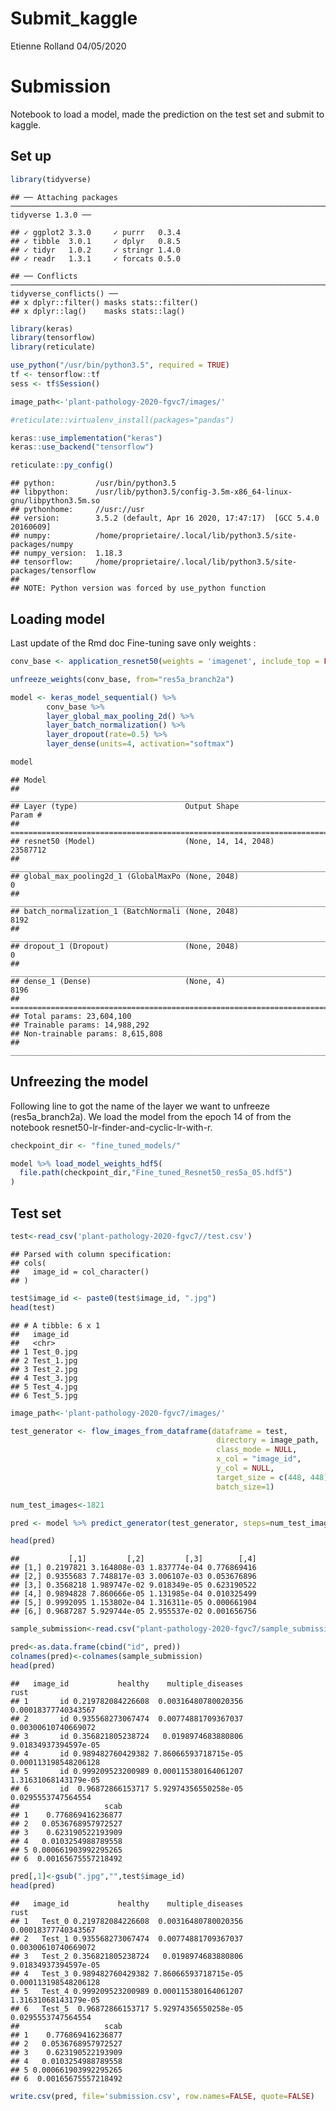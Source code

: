 Submit\_kaggle
================
Etienne Rolland
04/05/2020

# Submission

Notebook to load a model, made the prediction on the test set and submit
to
    kaggle.

## Set up

``` r
library(tidyverse)
```

    ## ── Attaching packages ────────────────────────────────────────────────────────────────────────────────────────────────── tidyverse 1.3.0 ──

    ## ✓ ggplot2 3.3.0     ✓ purrr   0.3.4
    ## ✓ tibble  3.0.1     ✓ dplyr   0.8.5
    ## ✓ tidyr   1.0.2     ✓ stringr 1.4.0
    ## ✓ readr   1.3.1     ✓ forcats 0.5.0

    ## ── Conflicts ───────────────────────────────────────────────────────────────────────────────────────────────────── tidyverse_conflicts() ──
    ## x dplyr::filter() masks stats::filter()
    ## x dplyr::lag()    masks stats::lag()

``` r
library(keras)
library(tensorflow)
library(reticulate)
```

``` r
use_python("/usr/bin/python3.5", required = TRUE)
tf <- tensorflow::tf
sess <- tf$Session()
```

``` r
image_path<-'plant-pathology-2020-fgvc7/images/'
```

``` r
#reticulate::virtualenv_install(packages="pandas") 
```

``` r
keras::use_implementation("keras")
keras::use_backend("tensorflow")
```

``` r
reticulate::py_config()
```

    ## python:         /usr/bin/python3.5
    ## libpython:      /usr/lib/python3.5/config-3.5m-x86_64-linux-gnu/libpython3.5m.so
    ## pythonhome:     //usr://usr
    ## version:        3.5.2 (default, Apr 16 2020, 17:47:17)  [GCC 5.4.0 20160609]
    ## numpy:          /home/proprietaire/.local/lib/python3.5/site-packages/numpy
    ## numpy_version:  1.18.3
    ## tensorflow:     /home/proprietaire/.local/lib/python3.5/site-packages/tensorflow
    ## 
    ## NOTE: Python version was forced by use_python function

## Loading model

Last update of the Rmd doc Fine-tuning save only weights
:

``` r
conv_base <- application_resnet50(weights = 'imagenet', include_top = FALSE, input_shape = c(448, 448, 3))
```

``` r
unfreeze_weights(conv_base, from="res5a_branch2a")
```

``` r
model <- keras_model_sequential() %>% 
        conv_base %>% 
        layer_global_max_pooling_2d() %>% 
        layer_batch_normalization() %>%
        layer_dropout(rate=0.5) %>%
        layer_dense(units=4, activation="softmax")
```

``` r
model
```

    ## Model
    ## ________________________________________________________________________________
    ## Layer (type)                        Output Shape                    Param #     
    ## ================================================================================
    ## resnet50 (Model)                    (None, 14, 14, 2048)            23587712    
    ## ________________________________________________________________________________
    ## global_max_pooling2d_1 (GlobalMaxPo (None, 2048)                    0           
    ## ________________________________________________________________________________
    ## batch_normalization_1 (BatchNormali (None, 2048)                    8192        
    ## ________________________________________________________________________________
    ## dropout_1 (Dropout)                 (None, 2048)                    0           
    ## ________________________________________________________________________________
    ## dense_1 (Dense)                     (None, 4)                       8196        
    ## ================================================================================
    ## Total params: 23,604,100
    ## Trainable params: 14,988,292
    ## Non-trainable params: 8,615,808
    ## ________________________________________________________________________________

## Unfreezing the model

Following line to got the name of the layer we want to unfreeze
(res5a\_branch2a). We load the model from the epoch 14 of from the
notebook resnet50-lr-finder-and-cyclic-lr-with-r.

``` r
checkpoint_dir <- "fine_tuned_models/"

model %>% load_model_weights_hdf5(
  file.path(checkpoint_dir,"Fine_tuned_Resnet50_res5a_05.hdf5")
)
```

## Test set

``` r
test<-read_csv('plant-pathology-2020-fgvc7//test.csv')
```

    ## Parsed with column specification:
    ## cols(
    ##   image_id = col_character()
    ## )

``` r
test$image_id <- paste0(test$image_id, ".jpg")
head(test)
```

    ## # A tibble: 6 x 1
    ##   image_id  
    ##   <chr>     
    ## 1 Test_0.jpg
    ## 2 Test_1.jpg
    ## 3 Test_2.jpg
    ## 4 Test_3.jpg
    ## 5 Test_4.jpg
    ## 6 Test_5.jpg

``` r
image_path<-'plant-pathology-2020-fgvc7/images/'
```

``` r
test_generator <- flow_images_from_dataframe(dataframe = test, 
                                              directory = image_path,
                                              class_mode = NULL,
                                              x_col = "image_id",
                                              y_col = NULL,
                                              target_size = c(448, 448),
                                              batch_size=1)
```

``` r
num_test_images<-1821
```

``` r
pred <- model %>% predict_generator(test_generator, steps=num_test_images)
```

``` r
head(pred)
```

    ##           [,1]         [,2]         [,3]        [,4]
    ## [1,] 0.2197821 3.164808e-03 1.837774e-04 0.776869416
    ## [2,] 0.9355683 7.748817e-03 3.006107e-03 0.053676896
    ## [3,] 0.3568218 1.989747e-02 9.018349e-05 0.623190522
    ## [4,] 0.9894828 7.860666e-05 1.131985e-04 0.010325499
    ## [5,] 0.9992095 1.153802e-04 1.316311e-05 0.000661904
    ## [6,] 0.9687287 5.929744e-05 2.955537e-02 0.001656756

``` r
sample_submission<-read.csv("plant-pathology-2020-fgvc7/sample_submission.csv")
```

``` r
pred<-as.data.frame(cbind("id", pred))
colnames(pred)<-colnames(sample_submission)
head(pred)
```

    ##   image_id           healthy    multiple_diseases                 rust
    ## 1       id 0.219782084226608  0.00316480780020356  0.00018377740343567
    ## 2       id 0.935568273067474  0.00774881709367037  0.00300610740669072
    ## 3       id 0.356821805238724   0.0198974683880806 9.01834937394597e-05
    ## 4       id 0.989482760429382 7.86066593718715e-05 0.000113198548206128
    ## 5       id 0.999209523200989 0.000115380164061207 1.31631068143179e-05
    ## 6       id  0.96872866153717 5.92974356550258e-05   0.0295553747564554
    ##                   scab
    ## 1    0.776869416236877
    ## 2   0.0536768957972527
    ## 3    0.623190522193909
    ## 4   0.0103254988789558
    ## 5 0.000661903992295265
    ## 6  0.00165675557218492

``` r
pred[,1]<-gsub(".jpg","",test$image_id)
head(pred)
```

    ##   image_id           healthy    multiple_diseases                 rust
    ## 1   Test_0 0.219782084226608  0.00316480780020356  0.00018377740343567
    ## 2   Test_1 0.935568273067474  0.00774881709367037  0.00300610740669072
    ## 3   Test_2 0.356821805238724   0.0198974683880806 9.01834937394597e-05
    ## 4   Test_3 0.989482760429382 7.86066593718715e-05 0.000113198548206128
    ## 5   Test_4 0.999209523200989 0.000115380164061207 1.31631068143179e-05
    ## 6   Test_5  0.96872866153717 5.92974356550258e-05   0.0295553747564554
    ##                   scab
    ## 1    0.776869416236877
    ## 2   0.0536768957972527
    ## 3    0.623190522193909
    ## 4   0.0103254988789558
    ## 5 0.000661903992295265
    ## 6  0.00165675557218492

``` r
write.csv(pred, file='submission.csv', row.names=FALSE, quote=FALSE)
```
